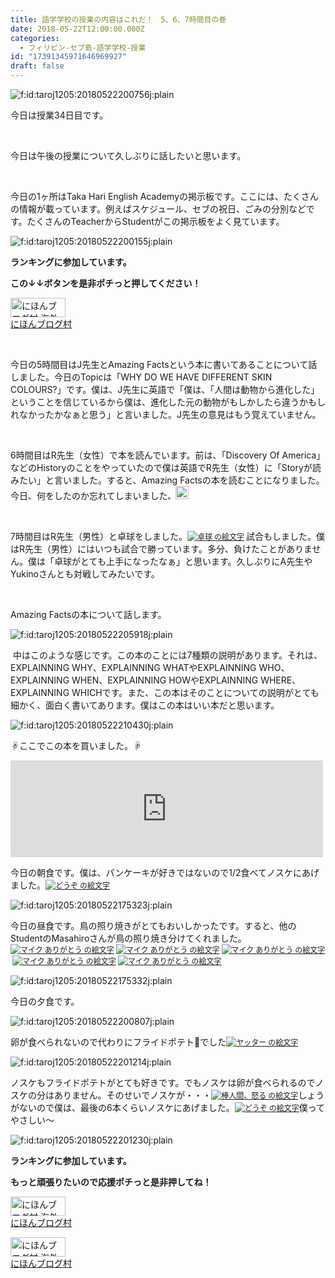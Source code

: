 ```yaml
---
title: 語学学校の授業の内容はこれだ！　5、6、7時間目の巻
date: 2018-05-22T12:00:00.000Z
categories:
  - フィリピン-セブ島-語学学校-授業
id: "17391345971646969927"
draft: false
---
```

<p><img class="hatena-fotolife" title="f:id:taroj1205:20180522200756j:plain" src="https://cdn-ak.f.st-hatena.com/images/fotolife/t/taroj1205/20180522/20180522200756.jpg" alt="f:id:taroj1205:20180522200756j:plain" /></p>
<p>今日は授業34日目です。</p>
<p> </p>
<p>今日は午後の授業について久しぶりに話したいと思います。</p>
<p> </p>
<p>今日の1ヶ所はTaka Hari English Academyの掲示板です。ここには、たくさんの情報が載っています。例えばスケジュール、セブの祝日、ごみの分別などです。たくさんのTeacherからStudentがこの掲示板をよく見ています。</p>
<p><img class="hatena-fotolife" title="f:id:taroj1205:20180522200155j:plain" src="https://cdn-ak.f.st-hatena.com/images/fotolife/t/taroj1205/20180522/20180522200155.jpg" alt="f:id:taroj1205:20180522200155j:plain" /></p>
<p><strong>ランキングに参加しています。</strong></p>
<p><strong>この↓↓ボタンを是非ポチっと押してください！</strong></p>
<p><a href="//overseas.blogmura.com/cebu/ranking.html"><img src="//overseas.blogmura.com/cebu/img/cebu88_31.gif" alt="にほんブログ村 海外生活ブログ セブ島情報へ" width="88" height="31" border="0" /></a><br /><a href="//overseas.blogmura.com/cebu/ranking.html">にほんブログ村</a> </p>
<p> </p>
<p>今日の5時間目はJ先生とAmazing Factsという本に書いてあることについて話しました。今日のTopicは「WHY DO WE HAVE DIFFERENT SKIN COLOURS?」です。僕は、J先生に英語で「僕は、「人間は動物から進化した」ということを信じているから僕は、進化した元の動物がもしかしたら違うかもしれなかったかなぁと思う」と言いました。J先生の意見はもう覚えていません。</p>
<p> </p>
<p>6時間目はR先生（女性）で本を読んでいます。前は、「Discovery Of America」などのHistoryのことをやっていたので僕は英語でR先生（女性）に「Storyが読みたい」と言いました。すると、Amazing Factsの本を読むことになりました。今日、何をしたのか忘れてしまいました<span style="color: #000000; font-family: Meiryo; font-size: 12px; font-style: normal; font-variant-ligatures: normal; font-variant-caps: normal; font-weight: 400; letter-spacing: normal; orphans: 2; text-align: start; text-indent: 0px; text-transform: none; white-space: normal; widows: 2; word-spacing: 0px; -webkit-text-stroke-width: 0px; text-decoration-style: initial; text-decoration-color: initial; display: inline !important; float: none;">。</span><a href="http://emoji7.jp/03edu_149382/%E5%8B%95%E3%81%8F/" style="font-size: 12px; font-family: Meiryo; font-style: normal; font-variant-ligatures: normal; font-variant-caps: normal; font-weight: 400; letter-spacing: normal; orphans: 2; text-align: start; text-indent: 0px; text-transform: none; white-space: normal; widows: 2; word-spacing: 0px; -webkit-text-stroke-width: 0px;"><img style="font-size: 12px;" src="http://gazo.emoji7.jp/img/03edu_149382/%E5%8B%95%E3%81%8F_m.gif" alt="動く の絵文字" width="21" border="0" /></a></p>
<p> </p>
<p>7時間目はR先生（男性）と卓球をしました。<a href="http://emoji7.jp/03vfj_211769/%E5%8D%93%E7%90%83/" style="font-size: 12px; font-family: Meiryo; font-style: normal; font-variant-ligatures: normal; font-variant-caps: normal; font-weight: 400; letter-spacing: normal; orphans: 2; text-align: start; text-indent: 0px; text-transform: none; white-space: normal; widows: 2; word-spacing: 0px; -webkit-text-stroke-width: 0px;"><img style="font-size: 12px;" src="http://gazo.emoji7.jp/img/03vfj_211769/%E5%8D%93%E7%90%83_m.gif" alt="卓球 の絵文字" border="0" /></a><span style="color: #000000; font-family: Meiryo; font-size: 12px; font-style: normal; font-variant-ligatures: normal; font-variant-caps: normal; font-weight: 400; letter-spacing: normal; orphans: 2; text-align: start; text-indent: 0px; text-transform: none; white-space: normal; widows: 2; word-spacing: 0px; -webkit-text-stroke-width: 0px; text-decoration-style: initial; text-decoration-color: initial; display: inline !important; float: none;"> </span>試合もしました。僕はR先生（男性）にはいつも試合で勝っています。多分、負けたことがありません。僕は「卓球がとても上手になったなぁ」と思います。久しぶりにA先生やYukinoさんとも対戦してみたいです。</p>
<p> </p>
<p>Amazing Factsの本について話します。</p>
<p><img class="hatena-fotolife" title="f:id:taroj1205:20180522205918j:plain" src="https://cdn-ak.f.st-hatena.com/images/fotolife/t/taroj1205/20180522/20180522205918.jpg" alt="f:id:taroj1205:20180522205918j:plain" /></p>
<p> 中はこのような感じです。この本のことには7種類の説明があります。それは、EXPLAINNING WHY、EXPLAINNING WHATやEXPLAINNING WHO、EXPLAINNING WHEN、EXPLAINNING HOWやEXPLAINNING WHERE、EXPLAINNING WHICHです。また、この本はそのことについての説明がとても細かく、面白く書いてあります。僕はこの本はいい本だと思います。</p>
<p><img class="hatena-fotolife" title="f:id:taroj1205:20180522210430j:plain" src="https://cdn-ak.f.st-hatena.com/images/fotolife/t/taroj1205/20180522/20180522210430.jpg" alt="f:id:taroj1205:20180522210430j:plain" /></p>
<p>☟ここでこの本を買いました。☟</p>
<p><iframe class="embed-card embed-webcard" style="display: block; width: 100%; height: 155px; max-width: 500px; margin: 10px 0px;" title="The National Book Store Blog - Best Selling Books to Read, Filipino Authors, and more." src="https://hatenablog-parts.com/embed?url=https%3A%2F%2Fblog.nationalbookstore.com%2F" frameborder="0" scrolling="no"></iframe></p>
<p>今日の朝食です。僕は、パンケーキが好きではないので1/2食べてノスケにあげました。<a href="http://emoji7.jp/0561y_772864/%E3%81%A9%E3%81%86%E3%81%9E/" style="font-size: 12px; font-family: Meiryo; font-style: normal; font-variant-ligatures: normal; font-variant-caps: normal; font-weight: 400; letter-spacing: normal; orphans: 2; text-align: start; text-indent: 0px; text-transform: none; white-space: normal; widows: 2; word-spacing: 0px; -webkit-text-stroke-width: 0px;"><img style="font-size: 12px;" src="http://gazo.emoji7.jp/img/0561y_772864/%E3%81%A9%E3%81%86%E3%81%9E_m.gif" alt="どうぞ の絵文字" border="0" /></a></p>
<p><img class="hatena-fotolife" title="f:id:taroj1205:20180522175323j:plain" src="https://cdn-ak.f.st-hatena.com/images/fotolife/t/taroj1205/20180522/20180522175323.jpg" alt="f:id:taroj1205:20180522175323j:plain" /></p>
<p>今日の昼食です。鳥の照り焼きがとてもおいしかったです。すると、他のStudentのMasahiroさんが鳥の照り焼き分けてくれました。<a href="http://emoji7.jp/059l9_776390/%E3%83%9E%E3%82%A4%E3%82%AF+%E3%81%82%E3%82%8A%E3%81%8C%E3%81%A8%E3%81%86/" style="font-size: 12px; font-family: Meiryo; font-style: normal; font-variant-ligatures: normal; font-variant-caps: normal; font-weight: 400; letter-spacing: normal; orphans: 2; text-align: start; text-indent: 0px; text-transform: none; white-space: normal; widows: 2; word-spacing: 0px; -webkit-text-stroke-width: 0px;"><img style="font-size: 12px;" src="http://gazo.emoji7.jp/img/059l9_776390/%E3%83%9E%E3%82%A4%E3%82%AF+%E3%81%82%E3%82%8A%E3%81%8C%E3%81%A8%E3%81%86_m.GIF" alt="マイク ありがとう の絵文字" border="0" /></a><span style="color: #000000; font-family: Meiryo; font-size: 12px; font-style: normal; font-variant-ligatures: normal; font-variant-caps: normal; font-weight: 400; letter-spacing: normal; orphans: 2; text-align: start; text-indent: 0px; text-transform: none; white-space: normal; widows: 2; word-spacing: 0px; -webkit-text-stroke-width: 0px; text-decoration-style: initial; text-decoration-color: initial; display: inline !important; float: none;"> </span><a href="http://emoji7.jp/059l9_776389/%E3%83%9E%E3%82%A4%E3%82%AF+%E3%81%82%E3%82%8A%E3%81%8C%E3%81%A8%E3%81%86/" style="font-size: 12px; font-family: Meiryo; font-style: normal; font-variant-ligatures: normal; font-variant-caps: normal; font-weight: 400; letter-spacing: normal; orphans: 2; text-align: start; text-indent: 0px; text-transform: none; white-space: normal; widows: 2; word-spacing: 0px; -webkit-text-stroke-width: 0px;"><img style="font-size: 12px;" src="http://gazo.emoji7.jp/img/059l9_776389/%E3%83%9E%E3%82%A4%E3%82%AF+%E3%81%82%E3%82%8A%E3%81%8C%E3%81%A8%E3%81%86_m.GIF" alt="マイク ありがとう の絵文字" border="0" /></a><span style="color: #000000; font-family: Meiryo; font-size: 12px; font-style: normal; font-variant-ligatures: normal; font-variant-caps: normal; font-weight: 400; letter-spacing: normal; orphans: 2; text-align: start; text-indent: 0px; text-transform: none; white-space: normal; widows: 2; word-spacing: 0px; -webkit-text-stroke-width: 0px; text-decoration-style: initial; text-decoration-color: initial; display: inline !important; float: none;"> </span><a href="http://emoji7.jp/059l9_776388/%E3%83%9E%E3%82%A4%E3%82%AF+%E3%81%82%E3%82%8A%E3%81%8C%E3%81%A8%E3%81%86/" style="font-size: 12px; font-family: Meiryo; font-style: normal; font-variant-ligatures: normal; font-variant-caps: normal; font-weight: 400; letter-spacing: normal; orphans: 2; text-align: start; text-indent: 0px; text-transform: none; white-space: normal; widows: 2; word-spacing: 0px; -webkit-text-stroke-width: 0px;"><img style="font-size: 12px;" src="http://gazo.emoji7.jp/img/059l9_776388/%E3%83%9E%E3%82%A4%E3%82%AF+%E3%81%82%E3%82%8A%E3%81%8C%E3%81%A8%E3%81%86_m.GIF" alt="マイク ありがとう の絵文字" border="0" /></a><span style="color: #000000; font-family: Meiryo; font-size: 12px; font-style: normal; font-variant-ligatures: normal; font-variant-caps: normal; font-weight: 400; letter-spacing: normal; orphans: 2; text-align: start; text-indent: 0px; text-transform: none; white-space: normal; widows: 2; word-spacing: 0px; -webkit-text-stroke-width: 0px; text-decoration-style: initial; text-decoration-color: initial; display: inline !important; float: none;"> </span><a href="http://emoji7.jp/059l9_776387/%E3%83%9E%E3%82%A4%E3%82%AF+%E3%81%82%E3%82%8A%E3%81%8C%E3%81%A8%E3%81%86/" style="font-size: 12px; font-family: Meiryo; font-style: normal; font-variant-ligatures: normal; font-variant-caps: normal; font-weight: 400; letter-spacing: normal; orphans: 2; text-align: start; text-indent: 0px; text-transform: none; white-space: normal; widows: 2; word-spacing: 0px; -webkit-text-stroke-width: 0px;"><img style="font-size: 12px;" src="http://gazo.emoji7.jp/img/059l9_776387/%E3%83%9E%E3%82%A4%E3%82%AF+%E3%81%82%E3%82%8A%E3%81%8C%E3%81%A8%E3%81%86_m.GIF" alt="マイク ありがとう の絵文字" border="0" /></a><span style="color: #000000; font-family: Meiryo; font-size: 12px; font-style: normal; font-variant-ligatures: normal; font-variant-caps: normal; font-weight: 400; letter-spacing: normal; orphans: 2; text-align: start; text-indent: 0px; text-transform: none; white-space: normal; widows: 2; word-spacing: 0px; -webkit-text-stroke-width: 0px; text-decoration-style: initial; text-decoration-color: initial; display: inline !important; float: none;"> </span><a href="http://emoji7.jp/059l9_776386/%E3%83%9E%E3%82%A4%E3%82%AF+%E3%81%82%E3%82%8A%E3%81%8C%E3%81%A8%E3%81%86/" style="font-size: 12px; font-family: Meiryo; font-style: normal; font-variant-ligatures: normal; font-variant-caps: normal; font-weight: 400; letter-spacing: normal; orphans: 2; text-align: start; text-indent: 0px; text-transform: none; white-space: normal; widows: 2; word-spacing: 0px; -webkit-text-stroke-width: 0px;"><img style="font-size: 12px;" src="http://gazo.emoji7.jp/img/059l9_776386/%E3%83%9E%E3%82%A4%E3%82%AF+%E3%81%82%E3%82%8A%E3%81%8C%E3%81%A8%E3%81%86_m.GIF" alt="マイク ありがとう の絵文字" border="0" /></a></p>
<p><img class="hatena-fotolife" title="f:id:taroj1205:20180522175332j:plain" src="https://cdn-ak.f.st-hatena.com/images/fotolife/t/taroj1205/20180522/20180522175332.jpg" alt="f:id:taroj1205:20180522175332j:plain" /></p>
<p>今日の夕食です。</p>
<p><img class="hatena-fotolife" title="f:id:taroj1205:20180522200807j:plain" src="https://cdn-ak.f.st-hatena.com/images/fotolife/t/taroj1205/20180522/20180522200807.jpg" alt="f:id:taroj1205:20180522200807j:plain" /></p>
<p>卵が食べられないので代わりにフライドポテト🍟でした<a href="http://emoji7.jp/03std_275999/%E3%83%A4%E3%83%83%E3%82%BF%E3%83%BC/" style="font-size: 12px; font-family: Meiryo; font-style: normal; font-variant-ligatures: normal; font-variant-caps: normal; font-weight: 400; letter-spacing: normal; orphans: 2; text-align: start; text-indent: 0px; text-transform: none; white-space: normal; widows: 2; word-spacing: 0px; -webkit-text-stroke-width: 0px;"><img style="font-size: 12px;" src="http://gazo.emoji7.jp/img/03std_275999/%E3%83%A4%E3%83%83%E3%82%BF%E3%83%BC_m.gif" alt="ヤッター の絵文字" border="0" /></a></p>
<p><img class="hatena-fotolife" title="f:id:taroj1205:20180522201214j:plain" src="https://cdn-ak.f.st-hatena.com/images/fotolife/t/taroj1205/20180522/20180522201214.jpg" alt="f:id:taroj1205:20180522201214j:plain" /></p>
<p>ノスケもフライドポテトがとても好きです。でもノスケは卵が食べられるのでノスケの分はありません。そのせいでノスケが・・・<a href="http://emoji7.jp/058vv_772438/%E6%A3%92%E4%BA%BA%E9%96%93%E3%80%81%E6%80%92%E3%82%8B/" style="font-size: 12px; font-family: Meiryo; font-style: normal; font-variant-ligatures: normal; font-variant-caps: normal; font-weight: 400; letter-spacing: normal; orphans: 2; text-align: start; text-indent: 0px; text-transform: none; white-space: normal; widows: 2; word-spacing: 0px; -webkit-text-stroke-width: 0px;"><img style="font-size: 12px;" src="http://gazo.emoji7.jp/img/058vv_772438/%E6%A3%92%E4%BA%BA%E9%96%93%E3%80%81%E6%80%92%E3%82%8B_m.gif" alt="棒人間、怒る の絵文字" border="0" /></a>しょうがないので僕は、最後の6本くらいノスケにあげました。<a href="http://emoji7.jp/0561y_772864/%E3%81%A9%E3%81%86%E3%81%9E/" style="font-size: 12px; font-family: Meiryo; font-style: normal; font-variant-ligatures: normal; font-variant-caps: normal; font-weight: 400; letter-spacing: normal; orphans: 2; text-align: start; text-indent: 0px; text-transform: none; white-space: normal; widows: 2; word-spacing: 0px; -webkit-text-stroke-width: 0px;"><img style="font-size: 12px;" src="http://gazo.emoji7.jp/img/0561y_772864/%E3%81%A9%E3%81%86%E3%81%9E_m.gif" alt="どうぞ の絵文字" border="0" /></a>僕ってやさしい～</p>
<p><img class="hatena-fotolife" title="f:id:taroj1205:20180522201230j:plain" src="https://cdn-ak.f.st-hatena.com/images/fotolife/t/taroj1205/20180522/20180522201230.jpg" alt="f:id:taroj1205:20180522201230j:plain" /></p>
<p><strong>ランキングに参加しています。</strong></p>
<p><strong>もっと頑張りたいので応援ポチっと是非押してね！</strong></p>
<p><a href="//overseas.blogmura.com/studyabroad_parent/ranking.html"><img src="//overseas.blogmura.com/studyabroad_parent/img/studyabroad_parent88_31.gif" alt="にほんブログ村 海外生活ブログ 親子留学・ジュニア留学へ" width="88" height="31" border="0" /></a><br /><a href="//overseas.blogmura.com/studyabroad_parent/ranking.html">にほんブログ村</a></p>
<p><a href="//overseas.blogmura.com/cebu/ranking.html"><img src="//overseas.blogmura.com/cebu/img/cebu88_31.gif" alt="にほんブログ村 海外生活ブログ セブ島情報へ" width="88" height="31" border="0" /></a><br /><a href="//overseas.blogmura.com/cebu/ranking.html">にほんブログ村</a></p>
